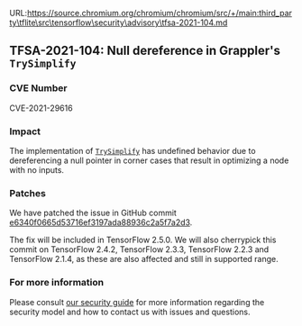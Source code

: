 URL:https://source.chromium.org/chromium/chromium/src/+/main:third_party\tflite\src\tensorflow\security\advisory\tfsa-2021-104.md
## TFSA-2021-104: Null dereference in Grappler's `TrySimplify`

### CVE Number
CVE-2021-29616

### Impact
The implementation of
[`TrySimplify`](https://github.com/tensorflow/tensorflow/blob/c22d88d6ff33031aa113e48aa3fc9aa74ed79595/tensorflow/core/grappler/optimizers/arithmetic_optimizer.cc#L390-L401)
has undefined behavior due to dereferencing a null pointer in corner cases that
result in optimizing a node with no inputs.

### Patches
We have patched the issue in GitHub commit
[e6340f0665d53716ef3197ada88936c2a5f7a2d3](https://github.com/tensorflow/tensorflow/commit/e6340f0665d53716ef3197ada88936c2a5f7a2d3).

The fix will be included in TensorFlow 2.5.0. We will also cherrypick this
commit on TensorFlow 2.4.2, TensorFlow 2.3.3, TensorFlow 2.2.3 and TensorFlow
2.1.4, as these are also affected and still in supported range.

### For more information
Please consult [our security
guide](https://github.com/tensorflow/tensorflow/blob/master/SECURITY.md) for
more information regarding the security model and how to contact us with issues
and questions.
